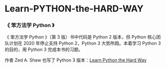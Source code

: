 # Learn-PYTHON-the-HARD-WAY
### 《 笨方法学 Python 》

《 笨方法学 Python 》（第 3 版）书中代码是 Python 2 版本，但 Python 核心团队计划在 2020 年停止支持 Python 2，Python 3 大势所趋。本着学习 Python 3 的目的，用 Python 3 完成本书的习题。

作者 Zed A. Shaw 也写了 Python 3 版本：[Learn Python the Hard Way](https://learnpythonthehardway.org/python3/)
